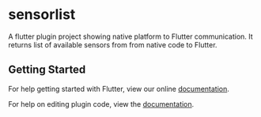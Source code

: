 # sensorlist

A flutter plugin project showing native platform to Flutter communication. 
It returns list of available sensors from from native code to Flutter.

## Getting Started

For help getting started with Flutter, view our online
[documentation](https://flutter.io/).

For help on editing plugin code, view the [documentation](https://flutter.io/developing-packages/#edit-plugin-package).

